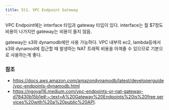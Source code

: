 ```yaml
---
title: 5t1. VPC Endpoint Gateway
---
```

VPC Endpoint에는 interface 타입과 gateway 타입이 있다. interface는 월 $7정도 비용이 나가지만 gateway는 비용이 들지 않음.

gateway는 s3와 dynamodb에만 사용 가능하다. VPC 내부의 ec2, lambda등에서 s3와 dynamod에 접근할 때 발생하는 NAT 트래픽 비용을 아껴줄 수 있으므로 기본으로 사용하는게 좋다.

### 참조

- https://docs.aws.amazon.com/amazondynamodb/latest/developerguide/vpc-endpoints-dynamodb.html
- https://ngoyal16.medium.com/vpc-endpoints-or-nat-gateway-d78430b15b1e#:~:text=A%20Gateway%20Endpoints%20is%20free,services%20with%20a%20public%20API.